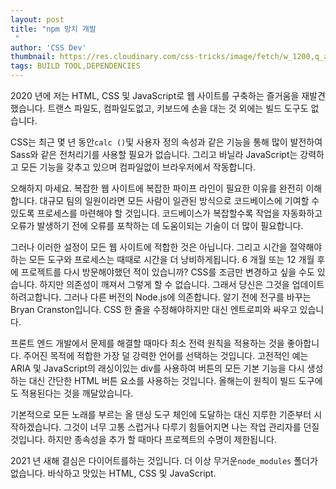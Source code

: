 ```yaml
---
layout: post
title: "npm 망치 개발
 "
author: 'CSS Dev'
thumbnail: https://res.cloudinary.com/css-tricks/image/fetch/w_1200,q_auto,f_auto/https://css-tricks.com/wp-content/uploads/2020/12/Screen-Shot-2020-12-09-at-7.52.47-AM.png
tags: BUILD TOOL,DEPENDENCIES
---
```



2020 년에 저는 HTML, CSS 및 JavaScript로 웹 사이트를 구축하는 즐거움을 재발견했습니다. 트랜스 파일도, 컴파일도없고, 키보드에 손을 대는 것 외에는 빌드 도구도 없습니다.
 

CSS는 최근 몇 년 동안`calc ()`및 사용자 정의 속성과 같은 기능을 통해 많이 발전하여 Sass와 같은 전처리기를 사용할 필요가 없습니다.
 그리고 바닐라 JavaScript는 강력하고 모든 기능을 갖추고 있으며 컴파일없이 브라우저에서 작동합니다.
 

오해하지 마세요. 복잡한 웹 사이트에 복잡한 파이프 라인이 필요한 이유를 완전히 이해합니다.
 대규모 팀의 일원이라면 모든 사람이 일관된 방식으로 코드베이스에 기여할 수 있도록 프로세스를 마련해야 할 것입니다.
 코드베이스가 복잡할수록 작업을 자동화하고 오류가 발생하기 전에 오류를 포착하는 데 도움이되는 기술이 더 많이 필요합니다.
 

그러나 이러한 설정이 모든 웹 사이트에 적합한 것은 아닙니다.
 그리고 시간을 절약해야하는 모든 도구와 프로세스는 때때로 시간을 더 낭비하게됩니다.
 6 개월 또는 12 개월 후에 프로젝트를 다시 방문해야했던 적이 있습니까?
 CSS를 조금만 변경하고 싶을 수도 있습니다.
 하지만 의존성이 깨져서 그렇게 할 수 없습니다.
 그래서 당신은 그것을 업데이트하려고합니다.
 그러나 다른 버전의 Node.js에 의존합니다.
 알기 전에 전구를 바꾸는 Bryan Cranston입니다.
 CSS 한 줄을 수정해야하지만 대신 엔트로피와 싸우고 있습니다.
 

프론트 엔드 개발에서 문제를 해결할 때마다 최소 전력 원칙을 적용하는 것을 좋아합니다. 주어진 목적에 적합한 가장 덜 강력한 언어를 선택하는 것입니다.
 고전적인 예는 ARIA 및 JavaScript의 래싱이있는 div를 사용하여 버튼의 모든 기본 기능을 다시 생성하는 대신 간단한 HTML 버튼 요소를 사용하는 것입니다.
 올해는이 원칙이 빌드 도구에도 적용된다는 것을 깨달았습니다.
 

기본적으로 모든 노래를 부르는 올 댄싱 도구 체인에 도달하는 대신 지루한 기준부터 시작하겠습니다.
 그것이 너무 고통 스럽거나 다루기 힘들어지면 나는 작업 관리자를 던질 것입니다.
 하지만 종속성을 추가 할 때마다 프로젝트의 수명이 제한됩니다.
 

2021 년 새해 결심은 다이어트를하는 것입니다.
 더 이상 무거운`node_modules` 폴더가 없습니다.
 바삭하고 맛있는 HTML, CSS 및 JavaScript.
 